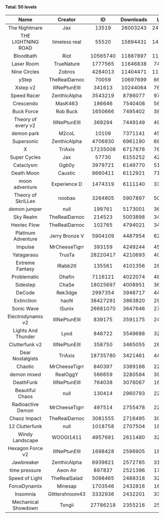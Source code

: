 #### Total: 50 levels

| Name | Creator | ID | Downloads | Likes |
|:---:|:---:|:---:|:---:|:---:|
| The Nightmare | Jax | 13519 | 26003243 | 2413375
| THE LIGHTNING ROAD | timeless real | 55520 | 15694431 | 1435056
| Bloodbath | Riot | 10565740 | 11887897 | 1110770
| Laser Room | TrueNature | 1777565 | 11646838 | 743778
| Nine Circles | Zobros | 4284013 | 11404471 | 1182071
| yStep | TheRealDarnoc | 70059 | 10697699 | 665998
| Xstep v2 | IIINePtunEIII | 341613 | 10244064 | 762980
| Speed Racer | ZenthicAlpha | 3543219 | 8786077 | 971226
| Crescendo | MasK463 | 186646 | 7540408 | 565570
| Buck Force | Rob Buck | 1650666 | 7495402 | 386373
| Theory of every v2 | IIINePtunEIII | 369294 | 7449149 | 496845
| demon park | M2coL | 10109 | 7371141 | 450912
| Supersonic | ZenthicAlpha | 4706930 | 6961190 | 681470
| X | TriAxis | 17235008 | 6717676 | 767626
| Super Cycles | Jax | 57730 | 6155252 | 424316
| Cataclysm | Ggb0y | 3979721 | 6149770 | 513306
| Death Moon  | Caustic | 8660411 | 6112921 | 712331
| moon adventure | Experience D | 1474319 | 6111140 | 333275
| Theory of SkriLLex | noobas | 3264805 | 5907897 | 502824
| demon jumper | null | 199761 | 5173001 | 367404
| Sky Realm | TheRealDarnoc | 214523 | 5003898 | 346519
| Hextec Flow | TheRealDarnoc | 102765 | 4794021 | 344313
| Platinum Adventure | Jerry Bronze V | 5904109 | 4487954 | 626869
| Impulse | MrCheeseTigrr | 393159 | 4249244 | 456950
| Yatagarasu  | TrusTa | 28220417 | 4210693 | 404310
| Extreme Fantasy | IRabb2tI | 135561 | 4101356 | 287242
| Problematic | Dhafin | 7116121 | 4022074 | 489185
| Sidestep | ChaSe | 18025697 | 4008951 | 362676
| DeCode | Rek3dge | 2997354 | 3948717 | 444812
| Extinction | haoN | 38427291 | 3863820 | 294157
| Sonic Wave | lSunix | 26681070 | 3647646 | 270421
| Electrodynamix v2 | IIINePtunEIII | 839175 | 3591175 | 248325
| Lights And Thunder | Lyod | 848722 | 3549688 | 322196
| Clutterfunk v2 | IIINePtunEIII | 358750 | 3465055 | 267276
| Dear Nostalgists | TriAxis | 18735780 | 3421461 | 440656
| Chaotic | MrCheeseTigrr | 840397 | 3389166 | 223192
| demon mixed | RealOggY | 566659 | 3280584 | 391739
| DeathFunk | IIINePtunEIII | 764038 | 3076067 | 160483
| Beautiful Chaos | null | 130414 | 2960793 | 224018
| Radioactive Demon | MrCheeseTigrr | 497514 | 2755478 | 224277
| Chaoz Impact | TheRealDarnoc | 3081555 | 2716495 | 308691
| 12 Clutterfunk | null | 1018758 | 2707504 | 185979
| Windy Landscape | WOOGI1411 | 4957691 | 2611480 | 324261
| Hexagon Force v2 | IIINePtunEIII | 1698428 | 2596905 | 180875
| Jawbreaker | ZenthicAlpha | 6939821 | 2572785 | 318463
| time pressure | Aeon Air | 897837 | 2521396 | 173955
| Speed of Light | TheRealSalad | 5098465 | 2488318 | 321363
| ForceDynamix | Minesap | 1703546 | 2432816 | 169781
| Insomnia | Glittershroom43 | 3332936 | 2432201 | 332162
| Mechanical Showdown | Tongii | 27786218 | 2355216 | 257265
